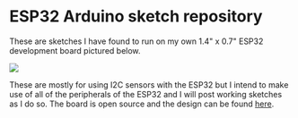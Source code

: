 # ESP32 Arduino sketch repository

These are sketches I have found to run on my own 1.4" x 0.7" ESP32 development board pictured below.

![](https://cloud.githubusercontent.com/assets/6698410/21195535/0eff4500-c1e9-11e6-9fa1-deb1077887aa.jpg)

These are mostly for using I2C sensors with the ESP32 but I intend to make use of all of the peripherals of the ESP32 and I will post working sketches as I do so. The board is open source and the design can be found [here](https://www.oshpark.com/shared_projects/sHwYbfxM).
